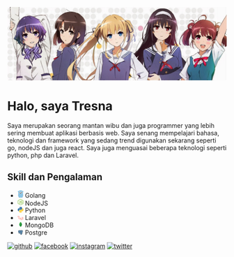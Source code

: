 ![](https://github.com/salamanderman234/salamanderman234/blob/main/saekano.jpg)
# Halo, saya Tresna

Saya merupakan seorang mantan wibu dan juga programmer yang lebih sering membuat aplikasi berbasis web. Saya senang mempelajari bahasa, teknologi dan framework yang sedang trend digunakan sekarang seperti go, nodeJS dan juga react. Saya juga menguasai beberapa teknologi seperti python, php dan Laravel.

## Skill dan Pengalaman
* <img src="https://github.com/salamanderman234/salamanderman234/blob/main/gopher.png" width='13'> Golang
* <img src="https://github.com/salamanderman234/salamanderman234/blob/main/nodejs.png" width='13'> NodeJS
* <img src="https://github.com/salamanderman234/salamanderman234/blob/main/python.png" width='13'> Python
* <img src="https://github.com/salamanderman234/salamanderman234/blob/main/laravel.png" width='13'> Laravel
* <img src="https://github.com/salamanderman234/salamanderman234/blob/main/mongo_db.png" width='13'> MongoDB
* <img src="https://github.com/salamanderman234/salamanderman234/blob/main/postgresql.png" width='13'> Postgre


[<img src='https://cdn.jsdelivr.net/npm/simple-icons@3.0.1/icons/github.svg' alt='github' height='40'>](https://github.com/salamanderman234)  [<img src='https://cdn.jsdelivr.net/npm/simple-icons@3.0.1/icons/facebook.svg' alt='facebook' height='40'>](https://www.facebook.com/tresna.saputra.75)  [<img src='https://cdn.jsdelivr.net/npm/simple-icons@3.0.1/icons/instagram.svg' alt='instagram' height='40'>](https://www.instagram.com/tresnasaputra9/)  [<img src='https://cdn.jsdelivr.net/npm/simple-icons@3.0.1/icons/twitter.svg' alt='twitter' height='40'>](https://twitter.com/tresnasaputra23)  


